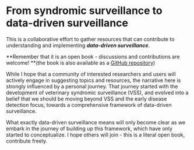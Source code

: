 # From syndromic surveillance to data-driven surveillance

This is a collaborative effort to gather resources that can contribute to understanding and implementing _**data-driven surveillance**_.

**Remember that it is an open book - discussions and contributions are welcome! **\(the book is also available as a [GitHub repository](https://github.com/nandadorea/DDSbook)\)



While I hope that a community of interested researchers and users will actively engage in suggesting topics and resources, the narrative here is strongly influenced by a personal journey. That journey started with the development of veterinary syndromic surveillance \(VSS\), and evolved into a belief that we should be moving beyond VSS and the early disease detection focus, towards a comprehensive framework of data-driven surveillance.

What exactly data-driven surveillance means will only become clear as we embark in the journey of building up this framework, which have only started to conceptualize. I hope others will join - this is a literal open book, contribute freely.


